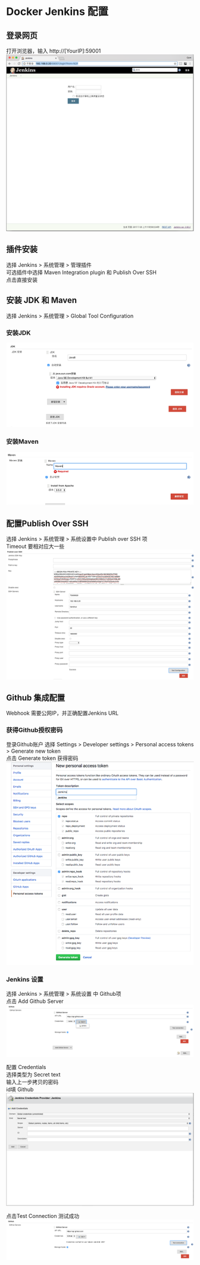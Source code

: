 # Docker Jenkins 配置

## 登录网页
打开浏览器，输入 http://[YourIP]:59001
![login](./images/login.png)


## 插件安装
选择 Jenkins > 系统管理 > 管理插件<br>
可选插件中选择 Maven Integration plugin 和 Publish Over SSH <br>
点击直接安装 <br>

## 安装 JDK 和 Maven
选择 Jenkins > 系统管理 > Global Tool Configuration <br>

### 安装JDK
![install_jdk](./images/install_jdk.png)

### 安装Maven
![install_maven](./images/install_maven.png)

## 配置Publish Over SSH
选择 Jenkins > 系统管理 > 系统设置中 Publish over SSH 项 <br>
Timeout 要相对应大一些<br>
![publish_over_ssh](images/publish_over_ssh.png)

## Github 集成配置 
Webhook 需要公网IP，并正确配置Jenkins URL<br>

### 获得Github授权密码
登录Github账户 选择 Settings > Developer settings > Personal access tokens > Generate new token<br>
点击 Generate token 获得密码<br>
![github_generate_token](./images/github_generate_token.png)
### Jenkins 设置
选择 Jenkins > 系统管理 > 系统设置 中 Github项 <br>
点击 Add Github Server <br>
![jenkins_github_add_server](./images/jenkins_github_add_server.png)

配置 Credentials<br>
选择类型为 Secret text<br>
输入上一步拷贝的密码<br>
id填 Github<br>
![jenkins_github_add_credentials](./images/jenkins_github_add_credentials.png)

点击Test Connection 测试成功<br>
![jenkins_github_add_credentials](images/jenkins_github_test_connection.png)


